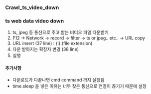 ### Crawl_ts_video_down

### ts web data video down

1. ts, jpeg 등 통신으로 주고 받는 비디오 파일 다운받기
2. F12 -> Network -> record -> filter -> ts or jpeg.. etc.. -> URL copy
3. URL insert (37 line) : {i}.(file extension)
4. 다운 받아지는 확장자 변경 (38 line)
5. 실행

#### 추가사항
- 다운로드가 다끝나면 cmd command 까지 실행됨
- time.sleep 을 넣은 이유는 너무 잦은 통신으로 연결이 끊기기 때문에 설정
